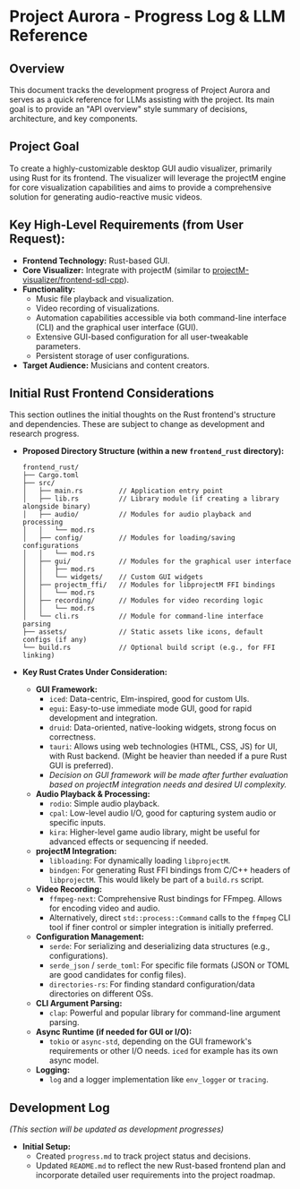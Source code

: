 # Project Aurora - Progress Log & LLM Reference

## Overview

This document tracks the development progress of Project Aurora and serves as a quick reference for LLMs assisting with the project. Its main goal is to provide an "API overview" style summary of decisions, architecture, and key components.

## Project Goal

To create a highly-customizable desktop GUI audio visualizer, primarily using Rust for its frontend. The visualizer will leverage the projectM engine for core visualization capabilities and aims to provide a comprehensive solution for generating audio-reactive music videos.

## Key High-Level Requirements (from User Request):

*   **Frontend Technology:** Rust-based GUI.
*   **Core Visualizer:** Integrate with projectM (similar to [projectM-visualizer/frontend-sdl-cpp](https://github.com/projectM-visualizer/frontend-sdl-cpp)).
*   **Functionality:**
    *   Music file playback and visualization.
    *   Video recording of visualizations.
    *   Automation capabilities accessible via both command-line interface (CLI) and the graphical user interface (GUI).
    *   Extensive GUI-based configuration for all user-tweakable parameters.
    *   Persistent storage of user configurations.
*   **Target Audience:** Musicians and content creators.

## Initial Rust Frontend Considerations

This section outlines the initial thoughts on the Rust frontend's structure and dependencies. These are subject to change as development and research progress.

*   **Proposed Directory Structure (within a new `frontend_rust` directory):**
    ```
    frontend_rust/
    ├── Cargo.toml
    ├── src/
    │   ├── main.rs         // Application entry point
    │   ├── lib.rs          // Library module (if creating a library alongside binary)
    │   ├── audio/          // Modules for audio playback and processing
    │   │   └── mod.rs
    │   ├── config/         // Modules for loading/saving configurations
    │   │   └── mod.rs
    │   ├── gui/            // Modules for the graphical user interface
    │   │   ├── mod.rs
    │   │   └── widgets/    // Custom GUI widgets
    │   ├── projectm_ffi/   // Modules for libprojectM FFI bindings
    │   │   └── mod.rs
    │   ├── recording/      // Modules for video recording logic
    │   │   └── mod.rs
    │   └── cli.rs          // Module for command-line interface parsing
    ├── assets/             // Static assets like icons, default configs (if any)
    └── build.rs            // Optional build script (e.g., for FFI linking)
    ```

*   **Key Rust Crates Under Consideration:**
    *   **GUI Framework:**
        *   `iced`: Data-centric, Elm-inspired, good for custom UIs.
        *   `egui`: Easy-to-use immediate mode GUI, good for rapid development and integration.
        *   `druid`: Data-oriented, native-looking widgets, strong focus on correctness.
        *   `tauri`: Allows using web technologies (HTML, CSS, JS) for UI, with Rust backend. (Might be heavier than needed if a pure Rust GUI is preferred).
        *   *Decision on GUI framework will be made after further evaluation based on projectM integration needs and desired UI complexity.*
    *   **Audio Playback & Processing:**
        *   `rodio`: Simple audio playback.
        *   `cpal`: Low-level audio I/O, good for capturing system audio or specific inputs.
        *   `kira`: Higher-level game audio library, might be useful for advanced effects or sequencing if needed.
    *   **projectM Integration:**
        *   `libloading`: For dynamically loading `libprojectM`.
        *   `bindgen`: For generating Rust FFI bindings from C/C++ headers of `libprojectM`. This would likely be part of a `build.rs` script.
    *   **Video Recording:**
        *   `ffmpeg-next`: Comprehensive Rust bindings for FFmpeg. Allows for encoding video and audio.
        *   Alternatively, direct `std::process::Command` calls to the `ffmpeg` CLI tool if finer control or simpler integration is initially preferred.
    *   **Configuration Management:**
        *   `serde`: For serializing and deserializing data structures (e.g., configurations).
        *   `serde_json` / `serde_toml`: For specific file formats (JSON or TOML are good candidates for config files).
        *   `directories-rs`: For finding standard configuration/data directories on different OSs.
    *   **CLI Argument Parsing:**
        *   `clap`: Powerful and popular library for command-line argument parsing.
    *   **Async Runtime (if needed for GUI or I/O):**
        *   `tokio` or `async-std`, depending on the GUI framework's requirements or other I/O needs. `iced` for example has its own async model.
    *   **Logging:**
        *   `log` and a logger implementation like `env_logger` or `tracing`.

## Development Log

*(This section will be updated as development progresses)*

*   **Initial Setup:**
    *   Created `progress.md` to track project status and decisions.
    *   Updated `README.md` to reflect the new Rust-based frontend plan and incorporate detailed user requirements into the project roadmap.

